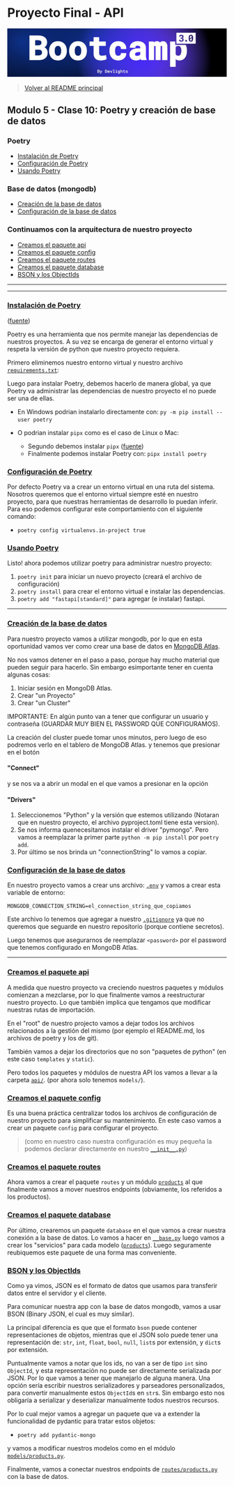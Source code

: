 # Proyecto Final - API

![banner](bootcamp3.png)

> [Volver al README principal](../README.md)

## Modulo 5 - Clase 10: Poetry y creación de base de datos

### Poetry

- [Instalación de Poetry](#instalación-de-poetry)
- [Configuración de Poetry](#configuración-de-poetry)
- [Usando Poetry](#usando-poetry)

### Base de datos (mongodb)

- [Creación de la base de datos](#creación-de-la-base-de-datos)
- [Configuración de la base de datos](#configuración-de-la-base-de-datos)

### Continuamos con la arquitectura de nuestro proyecto

- [Creamos el paquete api](#creamos-el-paquete-api)
- [Creamos el paquete config](#creamos-el-paquete-config)
- [Creamos el paquete routes](#creamos-el-paquete-routes)
- [Creamos el paquete database](#creamos-el-paquete-database)
- [BSON y los ObjectIds](#bson-y-los-objectids)

---

---

### [Instalación de Poetry](.)

([fuente](https://python-poetry.org/docs/#installation))

Poetry es una herramienta que nos permite manejar las dependencias de nuestros
proyectos. A su vez se encarga de generar el entorno virtual y respeta la versión
de python que nuestro proyecto requiera.

Primero eliminemos nuestro entorno virtual y nuestro archivo
[`requirements.txt`](../requirements.txt):

Luego para instalar Poetry, debemos hacerlo de manera global, ya que Poetry va
administrar las dependencias de nuestro proyecto el no puede ser una de ellas.

- En Windows podrian instalarlo directamente con: `py -m pip install --user poetry`
- O podrian instalar `pipx` como es el caso de Linux o Mac:

  - Segundo debemos instalar `pipx`
    ([fuente](https://github.com/pypa/pipx?tab=readme-ov-file#install-pipx))
  - Finalmente podemos instalar Poetry con: `pipx install poetry`

### [Configuración de Poetry](.)

Por defecto Poetry va a crear un entorno virtual en una ruta del sistema. Nosotros
queremos que el entorno virtual siempre esté en nuestro proyecto, para que nuestras
herramientas de desarrollo lo puedan inferir. Para eso podemos configurar este
comportamiento con el siguiente comando:

- `poetry config virtualenvs.in-project true`

### [Usando Poetry](.)

Listo! ahora podemos utilizar poetry para administrar nuestro proyecto:

1. `poetry init` para iniciar un nuevo proyecto (creará el archivo de configuración)
1. `poetry install` para crear el entorno virtual e instalar las dependencias.
1. `poetry add "fastapi[standard]"` para agregar (e instalar) fastapi.

---

### [Creación de la base de datos](.)

Para nuestro proyecto vamos a utilizar mongodb, por lo que en esta oportunidad vamos
ver como crear una base de datos en [MongoDB Atlas](https://www.mongodb.com/atlas).

No nos vamos detener en el paso a paso, porque hay mucho material que pueden seguir
para hacerlo. Sin embargo esimportante tener en cuenta algunas cosas:

1. Iniciar sesión en MongoDB Atlas.
1. Crear "un Proyecto"
1. Crear "un Cluster"

IMPORTANTE: En algún punto van a tener que configurar un usuario y contraseña
(GUARDAR MUY BIEN EL PASSWORD QUE CONFIGURAMOS).

La creación del cluster puede tomar unos minutos, pero luego de eso podremos
verlo en el tablero de MongoDB Atlas. y tenemos que presionar en el botón

#### "Connect"

y se nos va a abrir un modal en el que vamos a presionar en la opción

#### "Drivers"

1. Seleccionemos "Python" y la versión que estemos utilizando (Notaran que en nuestro
   proyecto, el archivo pyproject.toml tiene esta version).
1. Se nos informa quenecesitamos instalar el driver "pymongo". Pero vamos a reemplazar
   la primer parte `python -m pip install` por `poetry add`.
1. Por último se nos brinda un "connectionString" lo vamos a copiar.

### [Configuración de la base de datos](.)

En nuestro proyecto vamos a crear uns archivo: [`.env`](../.env)
y vamos a crear esta variable de entorno:

```shell
MONGODB_CONNECTION_STRING=el_connection_string_que_copiamos
```

Este archivo lo tenemos que agregar a nuestro [`.gitignore`](../../.gitignore) ya
que no queremos que seguarde en nuestro repositorio (porque contiene secretos).

Luego tenemos que asegurarnos de reemplazar `<password>` por el password que
tenemos configurado en MongoDB Atlas.

---

### [Creamos el paquete api](.)

A medida que nuestro proyecto va creciendo nuestros paquetes y módulos comienzan
a mezclarse, por lo que finalmente vamos a reestructurar nuestro proyecto. Lo que
también implica que tengamos que modificar nuestras rutas de importación.

En el "root" de nuestro projecto vamos a dejar todos los archivos relacionados a
la gestión del mismo (por ejemplo el README.md, los archivos de poetry y los de git).

También vamos a dejar los directorios que no son "paquetes de python" (en este
caso `templates` y `static`).

Pero todos los paquetes y módulos de nuestra API los vamos a llevar a la carpeta
[`api/`](../api/). (por ahora solo tenemos `models/`).

### [Creamos el paquete config](.)

Es una buena práctica centralizar todos los archivos de configuración de nuestro
proyecto para simplificar su mantenimiento. En este caso vamos a crear un
paquete `config` para configurar el proyecto.

> (como en nuestro caso nuestra configuración es muy pequeña la podemos declarar
> directamente en nuestro [`__init__.py`](../api/config/__init__.py))

### [Creamos el paquete routes](.)

Ahora vamos a crear el paquete `routes` y un módulo
[`products`](../api/routes/products.py) al que finalmente vamos a mover nuestros
endpoints (obviamente, los referidos a los productos).

### [Creamos el paquete database](.)

Por último, crearemos un paquete `database` en el que vamos a crear nuestra conexión
a la base de datos. Lo vamos a hacer en [`__base.py`](../api/database/__init__.py)
luego vamos a crear los "servicios" para cada modelo
([`products`](../api/database/products.py)). Luego seguramente reubiquemos este
paquete de una forma mas conveniente.

### [BSON y los ObjectIds](.)

Como ya vimos, JSON es el formato de datos que usamos para transferir datos entre
el servidor y el cliente.

Para comunicar nuestra app con la base de datos mongodb, vamos a usar BSON (Binary
JSON, el cual es muy similar).

La principal diferencia es que que el formato `bson` puede contener representaciones
de objetos, mientras que el JSON solo puede tener una representación de: `str`,
`int`, `float`, `bool`, `null`, `list`s por extensión, y `dict`s por extensión.

Puntualmente vamos a notar que los ids, no van a ser de tipo `int` sino `ObjectId`,
y esta representación no puede ser directamente serializada por JSON. Por lo que
vamos a tener que manejarlo de alguna manera. Una opción sería escribir nuestros
serializadores y parseadores personalizados, para convertir manualmente estos
`ObjectId`s en `str`s. Sin embargo esto nos obligaría a serializar y deserializar
manualmente todos nuestros recursos.

Por lo cual mejor vamos a agregar un paquete que va a extender la funcionalidad de
pydantic para tratar estos objetos:

- `poetry add pydantic-mongo`

y vamos a modificar nuestros modelos como en el módulo
[`models/products.py`](../api/models/products.py).

Finalmente, vamos a conectar nuestros endpoints de
[`routes/products.py`](../api/routes/products.py) con la base de datos.

